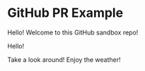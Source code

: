 
# GitHub PR Example

Hello! Welcome to this GitHub sandbox repo!

Hello!

Take a look around! Enjoy the weather!
